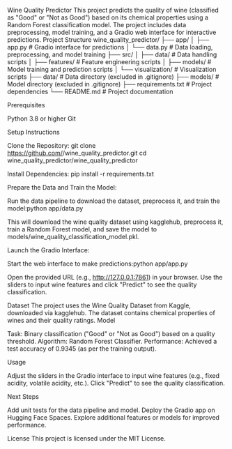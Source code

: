 Wine Quality Predictor
This project predicts the quality of wine (classified as "Good" or "Not as Good") based on its chemical properties using a Random Forest classification model. The project includes data preprocessing, model training, and a Gradio web interface for interactive predictions.
Project Structure
wine_quality_predictor/
├── app/
│   ├── app.py              # Gradio interface for predictions
│   └── data.py             # Data loading, preprocessing, and model training
├── src/
│   ├── data/              # Data handling scripts
│   ├── features/          # Feature engineering scripts
│   ├── models/            # Model training and prediction scripts
│   └── visualization/     # Visualization scripts
├── data/                  # Data directory (excluded in .gitignore)
├── models/                # Model directory (excluded in .gitignore)
├── requirements.txt       # Project dependencies
└── README.md              # Project documentation

Prerequisites

Python 3.8 or higher
Git

Setup Instructions

Clone the Repository:
git clone https://github.com/<your-username>/wine_quality_predictor.git
cd wine_quality_predictor/wine_quality_predictor


Install Dependencies:
pip install -r requirements.txt


Prepare the Data and Train the Model:

Run the data pipeline to download the dataset, preprocess it, and train the model:python app/data.py


This will download the wine quality dataset using kagglehub, preprocess it, train a Random Forest model, and save the model to models/wine_quality_classification_model.pkl.


Launch the Gradio Interface:

Start the web interface to make predictions:python app/app.py


Open the provided URL (e.g., http://127.0.0.1:7861) in your browser.
Use the sliders to input wine features and click "Predict" to see the quality classification.



Dataset
The project uses the Wine Quality Dataset from Kaggle, downloaded via kagglehub. The dataset contains chemical properties of wines and their quality ratings.
Model

Task: Binary classification ("Good" or "Not as Good") based on a quality threshold.
Algorithm: Random Forest Classifier.
Performance: Achieved a test accuracy of 0.9345 (as per the training output).

Usage

Adjust the sliders in the Gradio interface to input wine features (e.g., fixed acidity, volatile acidity, etc.).
Click "Predict" to see the quality classification.

Next Steps

Add unit tests for the data pipeline and model.
Deploy the Gradio app on Hugging Face Spaces.
Explore additional features or models for improved performance.

License
This project is licensed under the MIT License.
